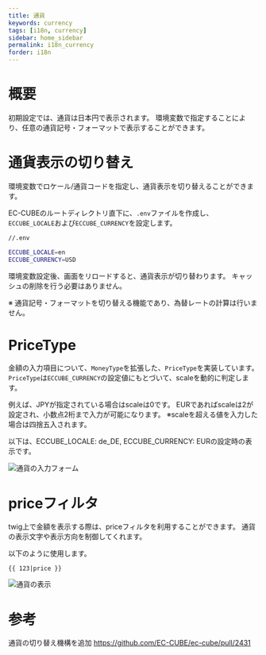 ```yaml
---
title: 通貨
keywords: currency
tags: [i18n, currency]
sidebar: home_sidebar
permalink: i18n_currency
forder: i18n
---
```


# 概要

初期設定では、通貨は日本円で表示されます。
環境変数で指定することにより、任意の通貨記号・フォーマットで表示することができます。

# 通貨表示の切り替え

環境変数でロケール/通貨コードを指定し、通貨表示を切り替えることができます。

EC-CUBEのルートディレクトリ直下に、`.env`ファイルを作成し、`ECCUBE_LOCALE`および`ECCUBE_CURRENCY`を設定します。

```bash
//.env

ECCUBE_LOCALE=en
ECCUBE_CURRENCY=USD
```

環境変数設定後、画面をリロードすると、通貨表示が切り替わります。
キャッシュの削除を行う必要はありません。

※ 通貨記号・フォーマットを切り替える機能であり、為替レートの計算は行いません。

# PriceType

金額の入力項目について、`MoneyType`を拡張した、`PriceType`を実装しています。
`PriceType`は`ECCUBE_CURRENCY`の設定値にもとづいて、scaleを動的に判定します。

例えば、JPYが指定されている場合はscaleは0です。
EURであればscaleは2が設定され、小数点2桁まで入力が可能になります。
※scaleを超える値を入力した場合は四捨五入されます。

以下は、ECCUBE_LOCALE: de_DE, ECCUBE_CURRENCY: EURの設定時の表示です。

![通貨の入力フォーム](https://user-images.githubusercontent.com/8196725/28563341-a97be788-7160-11e7-886c-96bbe3c79566.png)

# priceフィルタ

twig上で金額を表示する際は、priceフィルタを利用することができます。
通貨の表示文字や表示方向を制御してくれます。

以下のように使用します。

```
{{ 123|price }}
```

![通貨の表示](https://user-images.githubusercontent.com/8196725/28563890-5e370800-7162-11e7-9015-b2eab14ab726.png)


# 参考

通貨の切り替え機構を追加
https://github.com/EC-CUBE/ec-cube/pull/2431